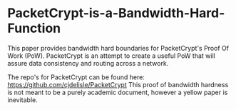 # PacketCrypt-is-a-Bandwidth-Hard-Function
This paper provides bandwidth hard boundaries for PacketCrypt's Proof Of Work (PoW). PacketCrypt is an attempt to create a useful PoW that will assure data consistency and routing across a network.  

The repo's for PacketCrypt can be found here: https://github.com/cjdelisle/PacketCrypt
This proof of bandwidth hardness is not meant to be a purely academic document, however a yellow paper is inevitable. 
